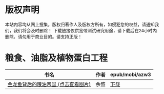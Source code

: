# 版权声明

本站内容均从网上搜集，版权归著作人及版权方所有，如侵犯您的权益，请通知我们，我们将会及时删除！ 下载链接仅供宽带测试研究用途，请下载后在24小时内删除，请勿用于商业目的。请支持正版！

# 粮食、油脂及植物蛋白工程

| 书名 | 作者 | epub/mobi/azw3 |
| --- | --- | --- |
| [金龙鱼背后的粮油帝国 (点击查看图片)](https://www.dushupai.com/attachment/2024/06/07/420cb9f46f2347de.jpg) | 余盛 | [下载](https://url89.ctfile.com/f/31084289-1357039426-863024?p=8866) |
